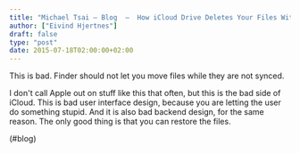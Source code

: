 ```yaml
---
title: "Michael Tsai – Blog  –  How iCloud Drive Deletes Your Files Without Warning"
author: ["Eivind Hjertnes"]
draft: false
type: "post"
date: 2015-07-18T02:00:00+02:00
---
```


This is bad. Finder should not let you move files while they are not
synced.

I don't call Apple out on stuff like this that often, but this is the
bad side of iCloud. This is bad user interface design, because you are
letting the user do something stupid. And it is also bad backend design,
for the same reason. The only good thing is that you can restore the
files.

(#blog)
